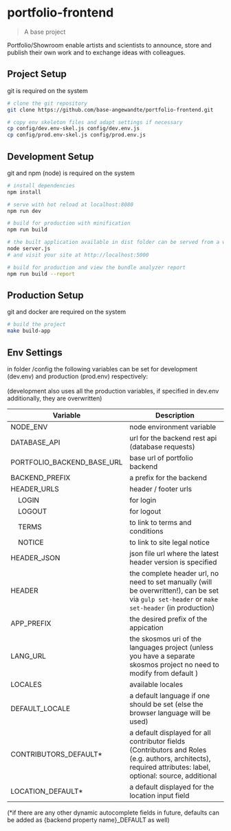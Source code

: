 # portfolio-frontend

> A base project

Portfolio/Showroom enable artists and scientists to announce, store and publish their own work and to exchange ideas with colleagues.

## Project Setup

git is required on the system

``` bash
# clone the git repository
git clone https://github.com/base-angewandte/portfolio-frontend.git

# copy env skeleton files and adapt settings if necessary
cp config/dev.env-skel.js config/dev.env.js
cp config/prod.env-skel.js config/prod.env.js

```

## Development Setup

git and npm (node) is required on the system

```bash
# install dependencies
npm install

# serve with hot reload at localhost:8080
npm run dev

# build for production with minification
npm run build

# the built application available in dist folder can be served from a webserver or to test, run:
node server.js
# and visit your site at http://localhost:5000

# build for production and view the bundle analyzer report
npm run build --report

```

## Production Setup

git and docker are required on the system

``` bash
# build the project
make build-app

```

## Env Settings

in folder /config the following variables can be set for development (dev.env) and production (prod.env) respectively:
<br>
<br>
(development also uses all the production variables, if specified in dev.env additionally, they are overwritten)

| Variable              | Description                                                                                                                                                 |
|-----------------------|-------------------------------------------------------------------------------------------------------------------------------------------------------------|
| NODE_ENV              | node environment variable                                                                                                                                   |
| DATABASE_API          | url for the backend rest api (database requests)                                                                                                            |                                                                                                                              |
| PORTFOLIO_BACKEND_BASE_URL | base url of portfolio backend                                                                                                                      |
| BACKEND_PREFIX      | a prefix for the backend                                                                                                 |
| HEADER_URLS        | header / footer urls                                                                                                                              |
|     &nbsp;&nbsp;&nbsp;&nbsp;LOGIN             | for login                                                                                                                                                   |
|     &nbsp;&nbsp;&nbsp;&nbsp;LOGOUT            | for logout                                                                                                                                                  |
|     &nbsp;&nbsp;&nbsp;&nbsp;TERMS            | to link to terms and conditions                                                                                                                                                |
|     &nbsp;&nbsp;&nbsp;&nbsp;NOTICE            | to link to site legal notice                                                                                                                              |
| HEADER_JSON           | json file url where the latest header version is specified                                                                                                                                  |
| HEADER                | the complete header url, no need to set manually (will be overwritten!), can be set via `gulp set-header` or `make set-header` (in production)                                                         |
| APP_PREFIX            | the desired prefix of the appication                                                                                                                        |
| LANG_URL              | the skosmos uri of the languages project (unless you have a separate skosmos project no need to modify from default )                                                                                                                    |
| LOCALES               | available locales                                                                                                                                           |
| DEFAULT_LOCALE        | a default language if one should be set (else the browser language will be used)                                                                            |
| CONTRIBUTORS_DEFAULT*  | a default displayed for all contributor fields (Contributors and Roles (e.g. authors, architects), required attributes: label, optional: source, additional |
| LOCATION_DEFAULT*      | a default displayed for the location input field                                                                                                            |

(*if there are any other dynamic autocomplete fields in future, defaults can be added as {backend property name}_DEFAULT as well)
